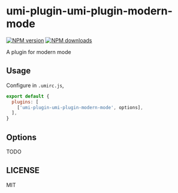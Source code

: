 # umi-plugin-umi-plugin-modern-mode

[![NPM version](https://img.shields.io/npm/v/umi-plugin-umi-plugin-modern-mode.svg?style=flat)](https://npmjs.org/package/umi-plugin-umi-plugin-modern-mode)
[![NPM downloads](http://img.shields.io/npm/dm/umi-plugin-umi-plugin-modern-mode.svg?style=flat)](https://npmjs.org/package/umi-plugin-umi-plugin-modern-mode)

A plugin for modern mode

## Usage

Configure in `.umirc.js`,

```js
export default {
  plugins: [
    ['umi-plugin-umi-plugin-modern-mode', options],
  ],
}
```

## Options

TODO

## LICENSE

MIT
